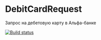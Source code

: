 # DebitCardRequest
Запрос на дебетовую карту в Альфа-банке

[![Build status](https://ci.appveyor.com/api/projects/status/7g66vdix5riw6fg0?svg=true)](https://ci.appveyor.com/project/HolzQA/debitcardrequest)
